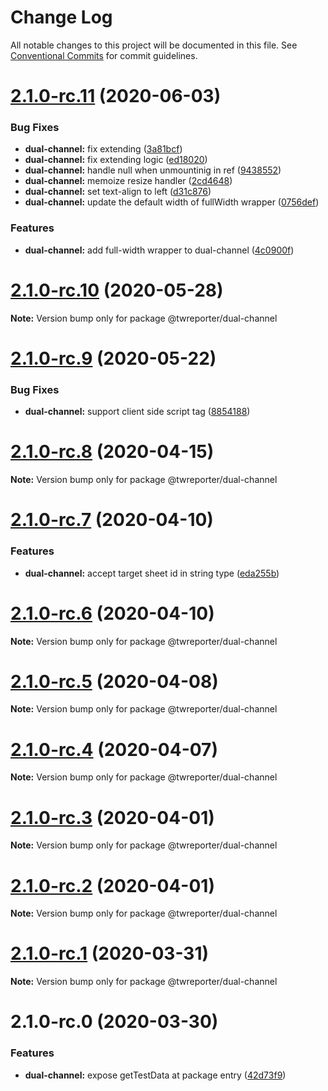 # Change Log

All notable changes to this project will be documented in this file.
See [Conventional Commits](https://conventionalcommits.org) for commit guidelines.

# [2.1.0-rc.11](https://github.com/twreporter/orangutan-monorepo/compare/@twreporter/dual-channel@2.1.0-rc.10...@twreporter/dual-channel@2.1.0-rc.11) (2020-06-03)


### Bug Fixes

* **dual-channel:** fix extending ([3a81bcf](https://github.com/twreporter/orangutan-monorepo/commit/3a81bcf164cd03f6e1af7d35a97df8afb2ab9edc))
* **dual-channel:** fix extending logic ([ed18020](https://github.com/twreporter/orangutan-monorepo/commit/ed18020cddddefc9a464fde8761fac5f2d220a35))
* **dual-channel:** handle null when unmountinig in ref ([9438552](https://github.com/twreporter/orangutan-monorepo/commit/943855276f5842a165fe1ca43e5ffaa17dfec3ba))
* **dual-channel:** memoize resize handler ([2cd4648](https://github.com/twreporter/orangutan-monorepo/commit/2cd46481d89c980d85afc04e4a47f9e01003c9d0))
* **dual-channel:** set text-align to left ([d31c876](https://github.com/twreporter/orangutan-monorepo/commit/d31c876d811c5fa27add36b4c51a4a1a301fffe4))
* **dual-channel:** update the default width of fullWidth wrapper ([0756def](https://github.com/twreporter/orangutan-monorepo/commit/0756deffd9cfe38a1b0032949a467ae028a23607))


### Features

* **dual-channel:** add full-width wrapper to dual-channel ([4c0900f](https://github.com/twreporter/orangutan-monorepo/commit/4c0900f8148974f4daaad2e6d7cb3f0f59c9c6bc))





# [2.1.0-rc.10](https://github.com/twreporter/orangutan-monorepo/compare/@twreporter/dual-channel@2.1.0-rc.9...@twreporter/dual-channel@2.1.0-rc.10) (2020-05-28)

**Note:** Version bump only for package @twreporter/dual-channel





# [2.1.0-rc.9](https://github.com/twreporter/orangutan-monorepo/compare/@twreporter/dual-channel@2.1.0-rc.8...@twreporter/dual-channel@2.1.0-rc.9) (2020-05-22)


### Bug Fixes

* **dual-channel:** support client side script tag ([8854188](https://github.com/twreporter/orangutan-monorepo/commit/8854188fc9ab9ebd94510a8b8a9385c3c1d85714))





# [2.1.0-rc.8](https://github.com/twreporter/orangutan-monorepo/compare/@twreporter/dual-channel@2.1.0-rc.7...@twreporter/dual-channel@2.1.0-rc.8) (2020-04-15)

**Note:** Version bump only for package @twreporter/dual-channel





# [2.1.0-rc.7](https://github.com/twreporter/orangutan-monorepo/compare/@twreporter/dual-channel@2.1.0-rc.6...@twreporter/dual-channel@2.1.0-rc.7) (2020-04-10)


### Features

* **dual-channel:** accept target sheet id in string type ([eda255b](https://github.com/twreporter/orangutan-monorepo/commit/eda255b6f29fa97a0741a07298712f18b9e5ed98))





# [2.1.0-rc.6](https://github.com/twreporter/orangutan-monorepo/compare/@twreporter/dual-channel@2.1.0-rc.5...@twreporter/dual-channel@2.1.0-rc.6) (2020-04-10)

**Note:** Version bump only for package @twreporter/dual-channel





# [2.1.0-rc.5](https://github.com/twreporter/orangutan-monorepo/compare/@twreporter/dual-channel@2.1.0-rc.4...@twreporter/dual-channel@2.1.0-rc.5) (2020-04-08)

**Note:** Version bump only for package @twreporter/dual-channel





# [2.1.0-rc.4](https://github.com/twreporter/orangutan-monorepo/compare/@twreporter/dual-channel@2.1.0-rc.3...@twreporter/dual-channel@2.1.0-rc.4) (2020-04-07)

**Note:** Version bump only for package @twreporter/dual-channel





# [2.1.0-rc.3](https://github.com/twreporter/orangutan-monorepo/compare/@twreporter/dual-channel@2.1.0-rc.2...@twreporter/dual-channel@2.1.0-rc.3) (2020-04-01)

**Note:** Version bump only for package @twreporter/dual-channel





# [2.1.0-rc.2](https://github.com/twreporter/orangutan-monorepo/compare/@twreporter/dual-channel@2.1.0-rc.1...@twreporter/dual-channel@2.1.0-rc.2) (2020-04-01)

**Note:** Version bump only for package @twreporter/dual-channel





# [2.1.0-rc.1](https://github.com/twreporter/orangutan-monorepo/compare/@twreporter/dual-channel@2.1.0-rc.0...@twreporter/dual-channel@2.1.0-rc.1) (2020-03-31)

**Note:** Version bump only for package @twreporter/dual-channel





# 2.1.0-rc.0 (2020-03-30)


### Features

* **dual-channel:** expose getTestData at package entry ([42d73f9](https://github.com/twreporter/orangutan-monorepo/commit/42d73f90f9b02f9c628e82350d331ed9e2a451e4))
